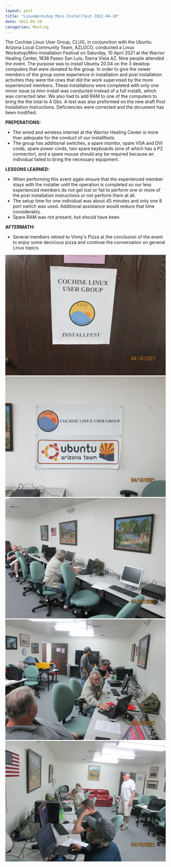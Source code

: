 ```yaml
---
layout: post
title: "LinuxWorkshop_Mini-Installfest 2021-04-10"
date: 2021-04-10
categories: Meeting
---
```


The Cochise Linux User Group, CLUG, in conjunction with the Ubuntu Arizona Local Community Team, AZLOCO, conducted a Linux Workshop/Mini-Installation Festival on Saturday, 10 April 2021 at the Warrior Healing Center, 1838 Paseo San Luis, Sierra Vista AZ.  Nine people attended the event.  The purpose was to install Ubuntu 20.04 on the 3 desktop computers that were donated to the group.  In order to give the newer members of the group some experience in installation and post installation activities they were the ones that did the work supervised by the more experienced members.  These installations were completed with only one minor issue (a mini-install was conducted instead of a full install), which was corrected later.  We also had to add RAM to one of the computers to bring the the total to 4 Gbs.  A test was also preformed on the new draft Post Installation Instructions.  Deficiencies were corrected and the document has been modified.

**PREPERATIONS:**

 * The wired and wireless internet at the Warrior Healing Center is more than adequate for the conduct of our installfests.
 * The group has additional switches, a spare monitor, spare VGA and DVI cords, spare power cords, two spare keyboards (one of which has a P2 connector), and a spare mouse should any be required because an individual failed to bring the necessary equipment.

**LESSONS LEARNED:**

 * When performing this event again ensure that the experienced member stays with the installer until the operation is completed so our less experienced members do not get lost or fail to perform one or more of the post installation instructions or not perform them at all.
 * The setup time for one individual was about 45 minutes and only one 8 port switch was used.  Additional assistance would reduce that time considerably.
 * Spare RAM was not present, but should have been.

**AFTERMATH:**

 * Several members retired to Vinny's Pizza at the conclusion of the event to enjoy some decicious pizza and continue the conversation on general Linux topics.

![alt text](https://raw.githubusercontent.com/CochiseLinuxUsersGroup/CochiseLinuxUsersGroup.github.io/master/images/rsz_linuxworkshop_2021-04-10_1.jpg)
![alt text](https://raw.githubusercontent.com/CochiseLinuxUsersGroup/CochiseLinuxUsersGroup.github.io/master/images/rsz_linuxworkshop_2021-04-10_2.jpg)
![alt text](https://raw.githubusercontent.com/CochiseLinuxUsersGroup/CochiseLinuxUsersGroup.github.io/master/images/rsz_linuxworkshop_2021-04-10_3.jpg)
![alt text](https://raw.githubusercontent.com/CochiseLinuxUsersGroup/CochiseLinuxUsersGroup.github.io/master/images/rsz_linuxworkshop_2021-04-10_4.jpg)
![alt text](https://raw.githubusercontent.com/CochiseLinuxUsersGroup/CochiseLinuxUsersGroup.github.io/master/images/rsz_linuxworkshop_2021-04-10_5.jpg)
